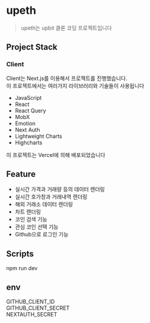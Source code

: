 # upeth

> upeth는 upbit 클론 코딩 프로젝트입니다

## Project Stack

### Client

Client는 Next.js를 이용해서 프로젝트를 진행했습니다.<br>
이 프로젝트에서는 여러가지 라이브러리와 기술들이 사용됩니다

- JavaScript
- React
- React Query
- MobX
- Emotion
- Next Auth
- Lightweight Charts
- Highcharts

이 프로젝트는 Vercel에 의해 배포되었습니다

## Feature

- 실시간 가격과 거래량 등의 데이터 렌더링
- 실시간 호가창과 거래내역 렌더링
- 해외 거래소 데이터 렌더링
- 차트 렌더링
- 코인 검색 기능
- 관심 코인 선택 기능
- Github으로 로그인 기능

## Scripts

npm run dev

## env

GITHUB_CLIENT_ID<br>
GITHUB_CLIENT_SECRET<br>
NEXTAUTH_SECRET<br>

